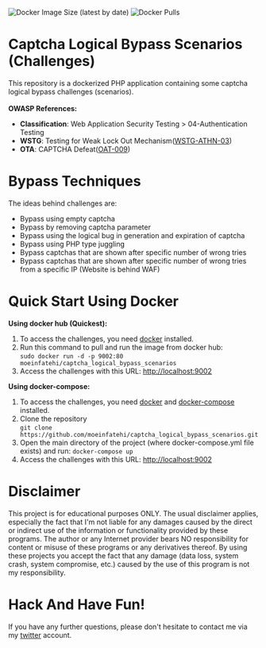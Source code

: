 
![Docker Image Size (latest by date)](https://img.shields.io/docker/image-size/moeinfatehi/captcha_logical_bypass_scenarios)
![Docker Pulls](https://img.shields.io/docker/pulls/moeinfatehi/captcha_logical_bypass_scenarios)
# Captcha Logical Bypass Scenarios (Challenges) 
This repository is a dockerized PHP application containing some captcha logical bypass challenges (scenarios).</br></br>
**OWASP References:**
* **Classification**: Web Application Security Testing > 04-Authentication Testing
* **WSTG**: Testing for Weak Lock Out Mechanism(<a href="https://owasp.org/www-project-web-security-testing-guide/v42/4-Web_Application_Security_Testing/04-Authentication_Testing/03-Testing_for_Weak_Lock_Out_Mechanism">WSTG-ATHN-03</a>)</br>
* **OTA**: CAPTCHA Defeat(<a href="https://owasp.org/www-project-automated-threats-to-web-applications/assets/oats/EN/OAT-009_CAPTCHA_Defeat">OAT-009</a>)</br>
# Bypass Techniques
The ideas behind challenges are:</br>
* Bypass using empty captcha
* Bypass by removing captcha parameter
* Bypass using the logical bug in generation and expiration of captcha
* Bypass using PHP type juggling
* Bypass captchas that are shown after specific number of wrong tries
* Bypass captchas that are shown after specific number of wrong tries from a specific IP (Website is behind WAF)

# Quick Start Using Docker
**Using docker hub (Quickest):**
1. To access the challenges, you need <a href="https://docs.docker.com/install">docker</a> installed.</br>
2. Run this command to pull and run the image from docker hub:</br>`sudo docker run -d -p 9002:80 moeinfatehi/captcha_logical_bypass_scenarios`
3. Access the challenges with this URL: <a href="http://localhost:9002">http://localhost:9002</a>


**Using docker-compose:**  
1. To access the challenges, you need <a href="https://docs.docker.com/install">docker</a> and <a href="https://docs.docker.com/compose/install/">docker-compose</a> installed.</br>
2. Clone the repository</br>`git clone https://github.com/moeinfatehi/captcha_logical_bypass_scenarios.git`
3. Open the main directory of the project (where docker-compose.yml file exists) and run: `docker-compose up`
4. Access the challenges with this URL: <a href="http://localhost:9002">http://localhost:9002</a>

# Disclaimer
This project is for educational purposes ONLY. The usual disclaimer applies, especially the fact that I'm not liable for any damages caused by the direct or indirect use of the information or functionality provided by these programs. The author or any Internet provider bears NO responsibility for content or misuse of these programs or any derivatives thereof. By using these projects you accept the fact that any damage (data loss, system crash, system compromise, etc.) caused by the use of this program is not my responsibility.

# Hack And Have Fun!
If you have any further questions, please don't hesitate to contact me via my <a href="https://twitter.com/MoeinFatehi">twitter</a> account.
